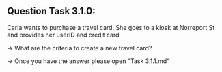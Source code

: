 Question Task 3.1.0:
--------------------

Carla wants to purchase a travel card. 
She goes to a kiosk at Norreport St and provides her userID and credit card

-> What are the criteria to create a new travel card?

-> Once you have the answer please open "Task 3.1.1.md"
